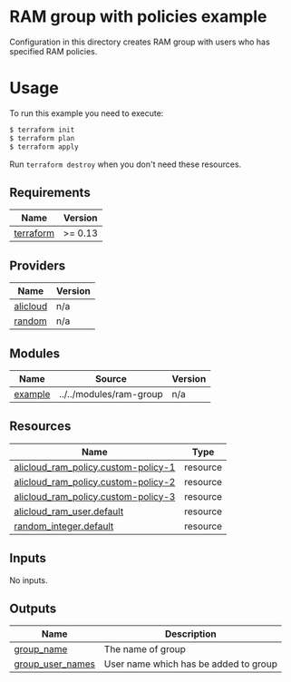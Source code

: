# RAM group with policies example

Configuration in this directory creates RAM group with users who has specified RAM policies.


# Usage

To run this example you need to execute:

```bash
$ terraform init
$ terraform plan
$ terraform apply
```

Run `terraform destroy` when you don't need these resources.

<!-- BEGIN_TF_DOCS -->
## Requirements

| Name | Version |
|------|---------|
| <a name="requirement_terraform"></a> [terraform](#requirement\_terraform) | >= 0.13 |

## Providers

| Name | Version |
|------|---------|
| <a name="provider_alicloud"></a> [alicloud](#provider\_alicloud) | n/a |
| <a name="provider_random"></a> [random](#provider\_random) | n/a |

## Modules

| Name | Source | Version |
|------|--------|---------|
| <a name="module_example"></a> [example](#module\_example) | ../../modules/ram-group | n/a |

## Resources

| Name | Type |
|------|------|
| [alicloud_ram_policy.custom-policy-1](https://registry.terraform.io/providers/hashicorp/alicloud/latest/docs/resources/ram_policy) | resource |
| [alicloud_ram_policy.custom-policy-2](https://registry.terraform.io/providers/hashicorp/alicloud/latest/docs/resources/ram_policy) | resource |
| [alicloud_ram_policy.custom-policy-3](https://registry.terraform.io/providers/hashicorp/alicloud/latest/docs/resources/ram_policy) | resource |
| [alicloud_ram_user.default](https://registry.terraform.io/providers/hashicorp/alicloud/latest/docs/resources/ram_user) | resource |
| [random_integer.default](https://registry.terraform.io/providers/hashicorp/random/latest/docs/resources/integer) | resource |

## Inputs

No inputs.

## Outputs

| Name | Description |
|------|-------------|
| <a name="output_group_name"></a> [group\_name](#output\_group\_name) | The name of group |
| <a name="output_group_user_names"></a> [group\_user\_names](#output\_group\_user\_names) | User name which has be added to group |
<!-- END_TF_DOCS -->
